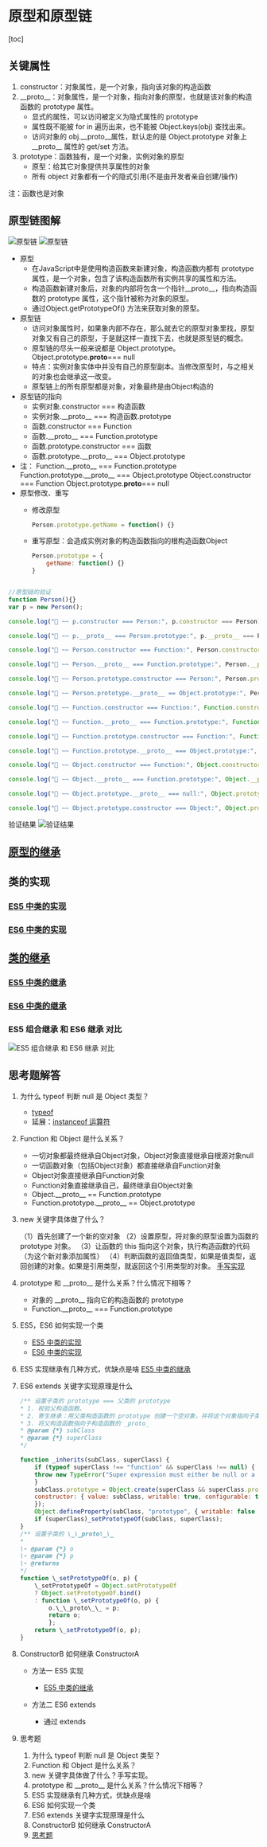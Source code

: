 # 原型和原型链

[toc]

## 关键属性

1. constructor：对象属性，是一个对象，指向该对象的构造函数
2. \_\_proto\_\_：对象属性，是一个对象，指向对象的原型，也就是该对象的构造函数的 prototype 属性。
    - 显式的属性，可以访问被定义为隐式属性的 prototype
    - 属性既不能被 for in 遍历出来，也不能被 Object.keys(obj) 查找出来。
    - 访问对象的 obj.\_\_proto\_\_属性，默认走的是 Object.prototype 对象上 \_\_proto\_\_ 属性的 get/set 方法。
3. prototype：函数独有，是一个对象，实例对象的原型
    - 原型：给其它对象提供共享属性的对象
    - 所有 object 对象都有一个的隐式引用(不是由开发者亲自创建/操作)

注：函数也是对象

## 原型链图解

![原型链](assets/2023-03-26-18-21-07.png)
![原型链](assets/2023-03-26-18-02-29.png)

- 原型
    - 在JavaScript中是使用构造函数来新建对象，构造函数内都有 prototype 属性，是一个对象，包含了该构造函数所有实例共享的属性和方法。
    - 构造函数新建对象后，对象的内部将包含一个指针\_\_proto\_\_，指向构造函数的 prototype 属性，这个指针被称为对象的原型。
    - 通过Object.getPrototypeOf() 方法来获取对象的原型。
- 原型链
    - 访问对象属性时，如果象内部不存在，那么就去它的原型对象里找，原型对象又有自己的原型，于是就这样一直找下去，也就是原型链的概念。
    - 原型链的尽头一般来说都是 Object.prototype。Object.prototype.__proto__=== null
    - 特点：实例对象实体中并没有自己的原型副本。当修改原型时，与之相关的对象也会继承这一改变。
    - 原型链上的所有原型都是对象，对象最终是由Object构造的
- 原型链的指向
    - 实例对象.constructor === 构造函数
    - 实例对象.\_\_proto\_\_ === 构造函数.prototype
    - 函数.constructor === Function
    - 函数.\_\_proto\_\_ === Function.prototype
    - 函数.prototype.constructor === 函数
    - 函数.prototype.\_\_proto\_\_ === Object.prototype
- 注：
    Function.\_\_proto\_\_ === Function.prototype
    Function.prototype.\_\_proto\_\_ === Object.prototype
    Object.constructor === Function
    Object.prototype.__proto__=== null
- 原型修改、重写
    - 修改原型

        ```js
        Person.prototype.getName = function() {}
        ```

    - 重写原型：会造成实例对象的构造函数指向的根构造函数Object

        ```js
        Person.prototype = {
            getName: function() {}
        }



```js
//原型链的验证
function Person(){}
var p = new Person();

console.log("🐶 ~~ p.constructor === Person:", p.constructor === Person)

console.log("🐶 ~~ p.__proto__ === Person.prototype:", p.__proto__ === Person.prototype)

console.log("🐶 ~~ Person.constructor === Function:", Person.constructor === Function)

console.log("🐶 ~~ Person.__proto__ === Function.prototype:", Person.__proto__ === Function.prototype)

console.log("🐶 ~~ Person.prototype.constructor === Person:", Person.prototype.constructor === Person)

console.log("🐶 ~~ Person.prototype.__proto__ == Object.prototype:", Person.prototype.__proto__ == Object.prototype)

console.log("🐶 ~~ Function.constructor === Function:", Function.constructor === Function)

console.log("🐶 ~~ Function.__proto__ === Function.prototype:", Function.__proto__ === Function.prototype)

console.log("🐶 ~~ Function.prototype.constructor === Function:", Function.prototype.constructor === Function)

console.log("🐶 ~~ Function.prototype.__proto__ === Object.prototype:", Function.prototype.__proto__ === Object.prototype)

console.log("🐶 ~~ Object.constructor === Function:", Object.constructor === Function)

console.log("🐶 ~~ Object.__proto__ === Function.prototype:", Object.__proto__ === Function.prototype)

console.log("🐶 ~~ Object.prototype.__proto__ === null:", Object.prototype.__proto__ === null)

console.log("🐶 ~~ Object.prototype.constructor === Object:", Object.prototype.constructor === Object)

```

验证结果
![验证结果](assets/2023-03-26-18-57-21.png)

## [原型的继承](原型的继承.md)

## 类的实现

### [ES5 中类的实现](类的实现es5.md)

### [ES6 中类的实现](类的实现es6.md)

## [类的继承](类的继承.md)

### [ES5 中类的继承](类的继承es5.md)

### [ES6 中类的继承](类的继承es6.md)

### ES5 组合继承 和 ES6 继承 对比

![ES5 组合继承 和 ES6 继承 对比](assets/2023-03-27-23-59-42.png)

## 思考题解答

1. 为什么 typeof 判断 null 是 Object 类型？
    - [typeof](./typeof.md)
    - 延展：[instanceof 运算符](./instanceof.md)

2. Function 和 Object 是什么关系？
    - 一切对象都最终继承自Object对象，Object对象直接继承自根源对象null
    - 一切函数对象（包括Object对象）都直接继承自Function对象
    - Object对象直接继承自Function对象
    - Function对象直接继承自己，最终继承自Object对象
    - Object.\_\_proto\_\_ == Function.prototype
    - Function.prototype.\_\_proto\_\_ == Object.prototype

3. new 关键字具体做了什么？

    （1）首先创建了一个新的空对象
    （2）设置原型，将对象的原型设置为函数的 prototype 对象。
    （3）让函数的 this 指向这个对象，执行构造函数的代码（为这个新对象添加属性）
    （4）判断函数的返回值类型，如果是值类型，返回创建的对象。如果是引用类型，就返回这个引用类型的对象。
    [手写实现](eg-new.js)

4. prototype 和 \_\_proto\_\_ 是什么关系？什么情况下相等？

    - 对象的 \_\_proto\_\_ 指向它的构造函数的 prototype
    - Function.\_\_proto\_\_ === Function.prototype

5. ES5，ES6 如何实现一个类

    - [ES5 中类的实现](类的实现es5.md)
    - [ES6 中类的实现](类的实现es6.md)

6. ES5 实现继承有几种方式，优缺点是啥
    [ES5 中类的继承](类的继承es5.md)

7. ES6 extends 关键字实现原理是什么

    ```js
    /** 设置子类的 prototype === 父类的 prototype
   * 1. 校验父构造函数。
   * 2. 寄生继承：用父类构造函数的 prototype 创建一个空对象，并将这个对象指向子类构造函数的 prototype
   * 3. 将父构造函数指向子构造函数的 _proto_
   * @param {*} subClass 
   * @param {*} superClass 
   */

    function _inherits(subClass, superClass) {
        if (typeof superClass !== "function" && superClass !== null) {
        throw new TypeError("Super expression must either be null or a function");
        }
        subClass.prototype = Object.create(superClass && superClass.prototype, {
        constructor: { value: subClass, writable: true, configurable: true }
        });
        Object.defineProperty(subClass, "prototype", { writable: false });
        if (superClass)_setPrototypeOf(subClass, superClass);
    }
    /** 设置子类的 \_\_proto\_\_
    *
    \- @param {*} o
    \- @param {*} p
    \- @returns
    */
    function \_setPrototypeOf(o, p) {
        \_setPrototypeOf = Object.setPrototypeOf
        ? Object.setPrototypeOf.bind()
        : function \_setPrototypeOf(o, p) {
            o.\_\_proto\_\_ = p;
            return o;
            };
        return \_setPrototypeOf(o, p);
    }
    ```

8. ConstructorB 如何继承 ConstructorA

    - 方法一 ES5 实现
        - [ES5 中类的继承](类的继承es5.md)

    - 方法二 ES6 extends
        - 通过 extends

9. 思考题
   1. 为什么 typeof 判断 null 是 Object 类型？
   2. Function 和 Object 是什么关系？
   3. new 关键字具体做了什么？手写实现。
   4. prototype 和 \_\_proto\_\_ 是什么关系？什么情况下相等？
   5. ES5 实现继承有几种方式，优缺点是啥
   6. ES6 如何实现一个类
   7. ES6 extends 关键字实现原理是什么
   8. ConstructorB 如何继承 ConstructorA
   9. [思考题](prototype-q.html)
